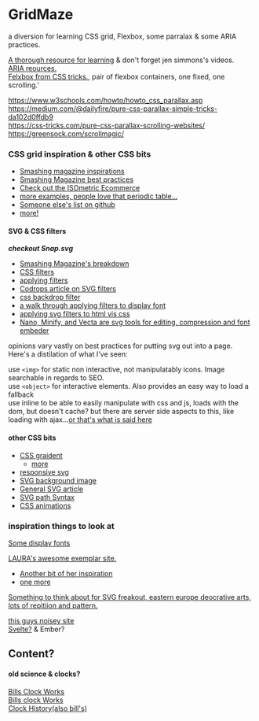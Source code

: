 # GridMaze
a diversion for learning CSS grid, Flexbox, some parralax & some ARIA practices.

[A thorough resource for learning](https://learncssgrid.com/)
& don't forget jen simmons's videos.  
[ARIA reources.](https://accessibilityresources.org/aria-controls)  
[Felxbox from CSS tricks.](https://css-tricks.com/snippets/css/a-guide-to-flexbox/), pair of flexbox containers, one fixed, one scrolling.'

https://www.w3schools.com/howto/howto_css_parallax.asp  
https://medium.com/@dailyfire/pure-css-parallax-simple-tricks-da102d0ffdb9  
https://css-tricks.com/pure-css-parallax-scrolling-websites/  
https://greensock.com/scrollmagic/  

### CSS grid inspiration & other CSS bits

* [Smashing magazine inspirations](https://www.smashingmagazine.com/2017/10/css-grid-challenge-2017-winners/)
* [Smashing Magazine best practices](https://www.smashingmagazine.com/2018/04/best-practices-grid-layout/)
* [Check out the ISOmetric Ecommerce](https://1stwebdesigner.com/fascinating-css-grid-layout-examples-and-tutorials/)
* [more examples, people love that periodic table...](https://speckyboy.com/creative-examples-css-grid-layouts/)
* [Someone else's list on github](https://github.com/valentinogagliardi/awesome-css-grid)
* [more!](https://bashooka.com/coding/25-awesome-css-grid-layout-examples/)

#### SVG & CSS filters

*__checkout Snap.svg__*

* [Smashing Magazine's breakdown](https://www.smashingmagazine.com/2015/05/why-the-svg-filter-is-awesome/)
* [CSS filters](https://developer.mozilla.org/en-US/docs/Web/CSS/filter)
* [applying filters](https://www.creativebloq.com/how-to/add-svg-filters-with-css)
* [Codrops article on SVG filters](https://tympanus.net/codrops/2019/01/15/svg-filters-101/)
* [css backdrop filter](https://iamvdo.me/en/blog/advanced-css-filters)
* [a walk through applying filters to display font](https://www.creativebloq.com/how-to/add-svg-filters-with-css)
* [applying svg filters to html vis css](https://www.youtube.com/watch?v=sCE-n5k0-1g&list=RDCMUCbwXnUipZsLfUckBPsC7Jog&start_radio=1&t=0)
* [Nano, Minify, and Vecta are svg tools for editing, compression and font embeder](https://vecta.io/blog)




opinions vary vastly on best practices for putting svg out into a page. Here's a distilation of what I've seen:

use `<img>` for static non interactive, not manipulatably icons. Image searchable in regards to SEO.  
use `<object>` for interactive elements. Also provides an easy way to load a fallback  
use inline to be able to easily manipulate with css and js, loads with the dom, but doesn't cache? but there are server side aspects to this, like loading with ajax...[or that's what is said here](https://www.sitepoint.com/css-with-svg/)

#### other CSS bits

* [CSS graident](https://cssgradient.io/blog/)
  * [more](https://hugogiraudel.com/2013/02/04/css-gradients/)
* [responsive svg](http://thenewcode.com/744/Make-SVG-Responsive)
* [SVG background image](https://css-tricks.com/lodge/svg/06-using-svg-svg-background-image/)
* [General SVG article](https://css-tricks.com/using-svg/)
* [SVG path Syntax](https://css-tricks.com/svg-path-syntax-illustrated-guide/)
* [CSS animations](https://www.w3schools.com/css/css3_animations.asp)


### inspiration things to look at

[Some display fonts](https://br.pinterest.com/RDonario1981/erts-fonts-p-recortes/)

[LAURA's awesome exemplar site.](https://discoveredfoods.com/)
* [Another bit of her inspiration](https://create.editorx.com/website-template/view/html/2663)  
* [one more](https://create.editorx.com/website-template/view/html/2547)

[Something to think about for SVG freakout, eastern europe deocrative arts, lots of repitiion and pattern.](https://www.youtube.com/watch?v=03IrY6Kh8dk)  

[this guys noisey site](https://jacekjeznach.com/contact/)  
[Svelte?](https://svelte.dev/) & Ember?

## Content?
#### old science & clocks? 
[Bills Clock Works](https://billsclockworks.com/merchandise/clockGallery/4/page1.html)  
[Bills clock Works](https://billsclockworks.com/merchandise/clockDetail/clock670.html/cuckoo-clocks#clock)  
[Clock History(also bill's)](https://clockhistory.com/)
